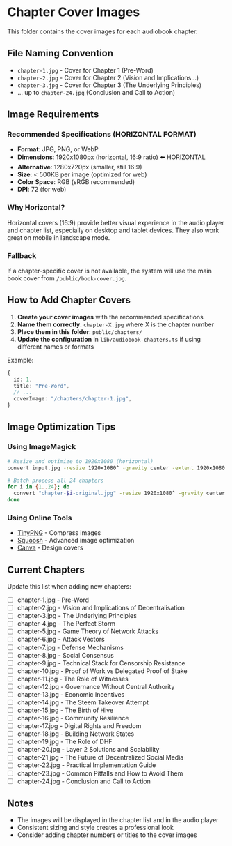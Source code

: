 # Chapter Cover Images

This folder contains the cover images for each audiobook chapter.

## File Naming Convention

- `chapter-1.jpg` - Cover for Chapter 1 (Pre-Word)
- `chapter-2.jpg` - Cover for Chapter 2 (Vision and Implications...)
- `chapter-3.jpg` - Cover for Chapter 3 (The Underlying Principles)
- ... up to `chapter-24.jpg` (Conclusion and Call to Action)

## Image Requirements

### Recommended Specifications (HORIZONTAL FORMAT)

- **Format**: JPG, PNG, or WebP
- **Dimensions**: 1920x1080px (horizontal, 16:9 ratio) ⬅️ HORIZONTAL
- **Alternative**: 1280x720px (smaller, still 16:9)
- **Size**: < 500KB per image (optimized for web)
- **Color Space**: RGB (sRGB recommended)
- **DPI**: 72 (for web)

### Why Horizontal?

Horizontal covers (16:9) provide better visual experience in the audio player and chapter list, especially on desktop and tablet devices. They also work great on mobile in landscape mode.

### Fallback

If a chapter-specific cover is not available, the system will use the main book cover from `/public/book-cover.jpg`.

## How to Add Chapter Covers

1. **Create your cover images** with the recommended specifications
2. **Name them correctly**: `chapter-X.jpg` where X is the chapter number
3. **Place them in this folder**: `public/chapters/`
4. **Update the configuration** in `lib/audiobook-chapters.ts` if using different names or formats

Example:

```typescript
{
  id: 1,
  title: "Pre-Word",
  // ...
  coverImage: "/chapters/chapter-1.jpg",
}
```

## Image Optimization Tips

### Using ImageMagick

```bash
# Resize and optimize to 1920x1080 (horizontal)
convert input.jpg -resize 1920x1080^ -gravity center -extent 1920x1080 -quality 85 chapter-1.jpg

# Batch process all 24 chapters
for i in {1..24}; do
  convert "chapter-$i-original.jpg" -resize 1920x1080^ -gravity center -extent 1920x1080 -quality 85 "chapter-$i.jpg"
done
```

### Using Online Tools

- [TinyPNG](https://tinypng.com/) - Compress images
- [Squoosh](https://squoosh.app/) - Advanced image optimization
- [Canva](https://www.canva.com/) - Design covers

## Current Chapters

Update this list when adding new chapters:

- [ ] chapter-1.jpg - Pre-Word
- [ ] chapter-2.jpg - Vision and Implications of Decentralisation
- [ ] chapter-3.jpg - The Underlying Principles
- [ ] chapter-4.jpg - The Perfect Storm
- [ ] chapter-5.jpg - Game Theory of Network Attacks
- [ ] chapter-6.jpg - Attack Vectors
- [ ] chapter-7.jpg - Defense Mechanisms
- [ ] chapter-8.jpg - Social Consensus
- [ ] chapter-9.jpg - Technical Stack for Censorship Resistance
- [ ] chapter-10.jpg - Proof of Work vs Delegated Proof of Stake
- [ ] chapter-11.jpg - The Role of Witnesses
- [ ] chapter-12.jpg - Governance Without Central Authority
- [ ] chapter-13.jpg - Economic Incentives
- [ ] chapter-14.jpg - The Steem Takeover Attempt
- [ ] chapter-15.jpg - The Birth of Hive
- [ ] chapter-16.jpg - Community Resilience
- [ ] chapter-17.jpg - Digital Rights and Freedom
- [ ] chapter-18.jpg - Building Network States
- [ ] chapter-19.jpg - The Role of DHF
- [ ] chapter-20.jpg - Layer 2 Solutions and Scalability
- [ ] chapter-21.jpg - The Future of Decentralized Social Media
- [ ] chapter-22.jpg - Practical Implementation Guide
- [ ] chapter-23.jpg - Common Pitfalls and How to Avoid Them
- [ ] chapter-24.jpg - Conclusion and Call to Action

## Notes

- The images will be displayed in the chapter list and in the audio player
- Consistent sizing and style creates a professional look
- Consider adding chapter numbers or titles to the cover images
